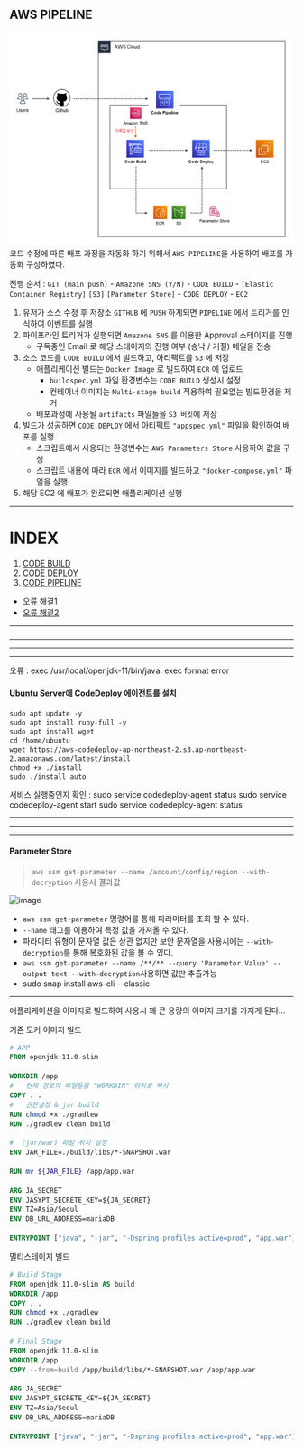 ## AWS PIPELINE

![img.png](img.png)
코드 수정에 따른 배포 과정을 자동화 하기 위해서 `AWS PIPELINE`을 사용하여 배포를 자동화 구성하였다.  

진행 순서 : `GIT (main push)` - `Amazone SNS (Y/N)` - `CODE BUILD` - `[Elastic Container Registry]` `[S3]` `[Parameter Store]` - `CODE DEPLOY` - `EC2`

1. 유저가 소스 수정 후 저장소 `GITHUB` 에 `PUSH` 하게되면 `PIPELINE` 에서 트리거를 인식하여 이벤트를 실행
2. 파이프라인 트리거가 실행되면 `Amazone SNS` 를 이용한 Approval 스테이지를 진행
   - 구독중인 Email 로 해당 스테이지의 진행 여부 (승낙 / 거절) 메일을 전송
3. 소스 코드를 `CODE BUILD` 에서 빌드하고, 아티팩트를 `S3` 에 저장
   - 애플리케이션 빌드는 `Docker Image` 로 빌드하여 `ECR` 에 업로드
     - `buildspec.yml` 파일 환경변수는 `CODE BUILD` 생성시 설정
     - 컨테이너 이미지는 `Multi-stage build` 적용하여 필요없는 빌드환경을 제거
   - 배포과정에 사용될 `artifacts` 파일들을 `S3 버킷`에 저장
4. 빌드가 성공하면 `CODE DEPLOY` 에서 아티팩트 `"appspec.yml"` 파일을 확인하여 배포를 실행
   - 스크립트에서 사용되는 환경변수는  `AWS Parameters Store` 사용하여 값을 구성
   - 스크립트 내용에 따라 `ECR` 에서 이미지를 빌드하고 `"docker-compose.yml"` 파일을 실행
5. 해당 EC2 에 배포가 완료되면 애플리케이션 실행

---

# INDEX

1. [CODE BUILD](#code-build-진행)
2. [CODE DEPLOY](#code-deploy-진행)
3. [CODE PIPELINE](#code-pipeline-진행)

- [오류 해결1](#시행착오-겪은-error01)
- [오류 해결2](#시행착오-겪은-error02)

---
### 

---


---

---


오류 : exec /usr/local/openjdk-11/bin/java: exec format error

#### Ubuntu Server에 CodeDeploy 에이전트를 설치
```
sudo apt update -y
sudo apt install ruby-full -y
sudo apt install wget
cd /home/ubuntu
wget https://aws-codedeploy-ap-northeast-2.s3.ap-northeast-2.amazonaws.com/latest/install
chmod +x ./install
sudo ./install auto
```
서비스 실행중인지 확인 : sudo service codedeploy-agent status
sudo service codedeploy-agent start
sudo service codedeploy-agent status

---

---


---

#### Parameter Store

>`aws ssm get-parameter --name /account/config/region --with-decryption` 사용시 결과값
<img width="904" alt="image" src="https://github.com/26seung/instagram-jsp/assets/79305451/33eaf9ce-ac9e-4125-a87e-ca2affeff6b2">

- `aws ssm get-parameter` 명령어를 통해 파라미터를 조회 할 수 있다.
- `--name` 태그를 이용하여 특정 값을 가져올 수 있다.
- 파라미터 유형이 문자열 값은 상관 없지만 보안 문자열을 사용시에는 `--with-decryption`를 통해 복호화된 값을 볼 수 있다.
- `aws ssm get-parameter --name /**/** --query 'Parameter.Value' --output text --with-decryption`사용하면 값만 추출가능
- sudo snap install aws-cli --classic


---

애플리케이션을 이미지로 빌드하여 사용시 꽤 큰 용량의 이미지 크기를 가지게 된다...

기존 도커 이미지 빌드
```dockerfile
# APP
FROM openjdk:11.0-slim

WORKDIR /app
#   현재 경로의 파일들을 "WORKDIR" 위치로 복사
COPY . .
#   권한설정 & jar build
RUN chmod +x ./gradlew
RUN ./gradlew clean build

#  (jar/war) 파일 위치 설정
ENV JAR_FILE=./build/libs/*-SNAPSHOT.war

RUN mv ${JAR_FILE} /app/app.war

ARG JA_SECRET
ENV JASYPT_SECRETE_KEY=${JA_SECRET}
ENV TZ=Asia/Seoul
ENV DB_URL_ADDRESS=mariaDB

ENTRYPOINT ["java", "-jar", "-Dspring.profiles.active=prod", "app.war"]
```

멀티스테이지 빌드

```dockerfile
# Build Stage
FROM openjdk:11.0-slim AS build
WORKDIR /app
COPY . .
RUN chmod +x ./gradlew
RUN ./gradlew clean build

# Final Stage
FROM openjdk:11.0-slim
WORKDIR /app
COPY --from=build /app/build/libs/*-SNAPSHOT.war /app/app.war

ARG JA_SECRET
ENV JASYPT_SECRETE_KEY=${JA_SECRET}
ENV TZ=Asia/Seoul
ENV DB_URL_ADDRESS=mariaDB

ENTRYPOINT ["java", "-jar", "-Dspring.profiles.active=prod", "app.war"]
```